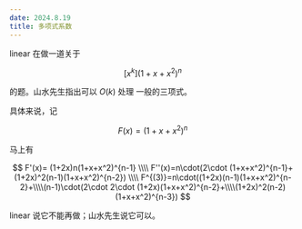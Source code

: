 ```yaml
---
date: 2024.8.19
title: 多项式系数
---
```


linear 在做一道关于

$$
[x^k](1+x+x^2)^n
$$

的题。山水先生指出可以 $O(k)$ 处理 一般的三项式。

具体来说，记

$$
F(x)=(1+x+x^2)^n
$$

马上有

$$
F'(x)=
(1+2x)n(1+x+x^2)^{n-1} \\\\
F''(x)=n\cdot(2\cdot (1+x+x^2)^{n-1}+ (1+2x)^2(n-1)(1+x+x^2)^{n-2})  \\\\
F^{(3)}=n\cdot((1+2x)(n-1)(1+x+x^2)^{n-2}+\\\\(n-1)\cdot(2\cdot 2\cdot (1+2x)(1+x+x^2)^{n-2}+\\\\(1+2x)^2(n-2)(1+x+x^2)^{n-3})
$$

linear 说它不能再做；山水先生说它可以。

<!--stackedit_data:
eyJoaXN0b3J5IjpbMjAwMjQwNTcxNV19
-->